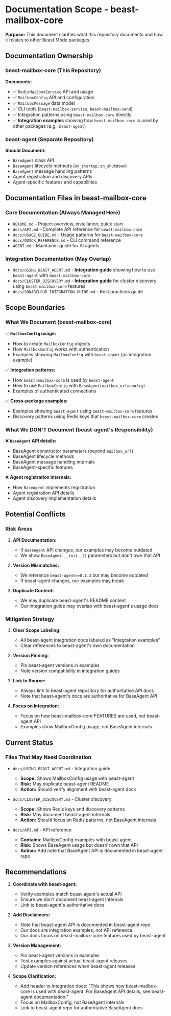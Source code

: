 # Documentation Scope - beast-mailbox-core

**Purpose:** This document clarifies what this repository documents and how it relates to other Beast Mode packages.

## Documentation Ownership

### beast-mailbox-core (This Repository)

**Documents:**
- ✅ `RedisMailboxService` API and usage
- ✅ `MailboxConfig` API and configuration
- ✅ `MailboxMessage` data model
- ✅ CLI tools (`beast-mailbox-service`, `beast-mailbox-send`)
- ✅ Integration patterns using `beast-mailbox-core` directly
- ✅ **Integration examples** showing how `beast-mailbox-core` is used by other packages (e.g., `beast-agent`)

### beast-agent (Separate Repository)

**Should Document:**
- `BaseAgent` class API
- `BaseAgent` lifecycle methods (`on_startup`, `on_shutdown`)
- `BaseAgent` message handling patterns
- Agent registration and discovery APIs
- Agent-specific features and capabilities

## Documentation Files in beast-mailbox-core

### Core Documentation (Always Managed Here)

- `README.md` - Project overview, installation, quick start
- `docs/API.md` - Complete API reference for `beast-mailbox-core`
- `docs/USAGE_GUIDE.md` - Usage patterns for `beast-mailbox-core`
- `docs/QUICK_REFERENCE.md` - CLI command reference
- `AGENT.md` - Maintainer guide for AI agents

### Integration Documentation (May Overlap)

- `docs/USING_BEAST_AGENT.md` - **Integration guide** showing how to use `beast-agent` with `beast-mailbox-core`
- `docs/CLUSTER_DISCOVERY.md` - **Integration guide** for cluster discovery using `beast-mailbox-core` features
- `docs/SONARCLOUD_INTEGRATION_GUIDE.md` - Best practices guide

## Scope Boundaries

### What We Document (beast-mailbox-core)

✅ **`MailboxConfig` usage:**
- How to create `MailboxConfig` objects
- How `MailboxConfig` works with authentication
- Examples showing `MailboxConfig` with `beast-agent` (as integration example)

✅ **Integration patterns:**
- How `beast-mailbox-core` is used by `beast-agent`
- How to use `MailboxConfig` with `BaseAgent(mailbox_url=config)`
- Examples of authenticated connections

✅ **Cross-package examples:**
- Examples showing `beast-agent` using `beast-mailbox-core` features
- Discovery patterns using Redis keys that `beast-mailbox-core` creates

### What We DON'T Document (beast-agent's Responsibility)

❌ **`BaseAgent` API details:**
- BaseAgent constructor parameters (beyond `mailbox_url`)
- BaseAgent lifecycle methods
- BaseAgent message handling internals
- BaseAgent-specific features

❌ **Agent registration internals:**
- How `BaseAgent` implements registration
- Agent registration API details
- Agent discovery implementation details

## Potential Conflicts

### Risk Areas

1. **API Documentation:**
   - If `BaseAgent` API changes, our examples may become outdated
   - We show `BaseAgent.__init__()` parameters but don't own that API

2. **Version Mismatches:**
   - We reference `beast-agent==0.1.3` but may become outdated
   - If beast-agent changes, our examples may break

3. **Duplicate Content:**
   - We may duplicate beast-agent's README content
   - Our integration guide may overlap with beast-agent's usage docs

### Mitigation Strategy

1. **Clear Scope Labeling:**
   - All beast-agent integration docs labeled as "integration examples"
   - Clear references to beast-agent's own documentation

2. **Version Pinning:**
   - Pin beast-agent versions in examples
   - Note version compatibility in integration guides

3. **Link to Source:**
   - Always link to beast-agent repository for authoritative API docs
   - Note that beast-agent's docs are authoritative for BaseAgent API

4. **Focus on Integration:**
   - Focus on how beast-mailbox-core FEATURES are used, not beast-agent API
   - Examples show MailboxConfig usage, not BaseAgent internals

## Current Status

### Files That May Need Coordination

- `docs/USING_BEAST_AGENT.md` - Integration guide
  - **Scope:** Shows MailboxConfig usage with beast-agent
  - **Risk:** May duplicate beast-agent README
  - **Action:** Should verify alignment with beast-agent docs

- `docs/CLUSTER_DISCOVERY.md` - Cluster discovery
  - **Scope:** Shows Redis keys and discovery patterns
  - **Risk:** May document beast-agent internals
  - **Action:** Should focus on Redis patterns, not BaseAgent internals

- `docs/API.md` - API reference
  - **Contains:** MailboxConfig examples with beast-agent
  - **Risk:** Shows BaseAgent usage but doesn't own that API
  - **Action:** Add note that BaseAgent API is documented in beast-agent repo

## Recommendations

1. **Coordinate with beast-agent:**
   - Verify examples match beast-agent's actual API
   - Ensure we don't document beast-agent internals
   - Link to beast-agent's authoritative docs

2. **Add Disclaimers:**
   - Note that beast-agent API is documented in beast-agent repo
   - Our docs are integration examples, not API reference
   - Our docs focus on beast-mailbox-core features used by beast-agent

3. **Version Management:**
   - Pin beast-agent versions in examples
   - Test examples against actual beast-agent releases
   - Update version references when beast-agent releases

4. **Scope Clarification:**
   - Add header to integration docs: "This shows how beast-mailbox-core is used with beast-agent. For BaseAgent API details, see beast-agent documentation."
   - Focus on MailboxConfig, not BaseAgent internals
   - Link to beast-agent repo for authoritative BaseAgent docs

